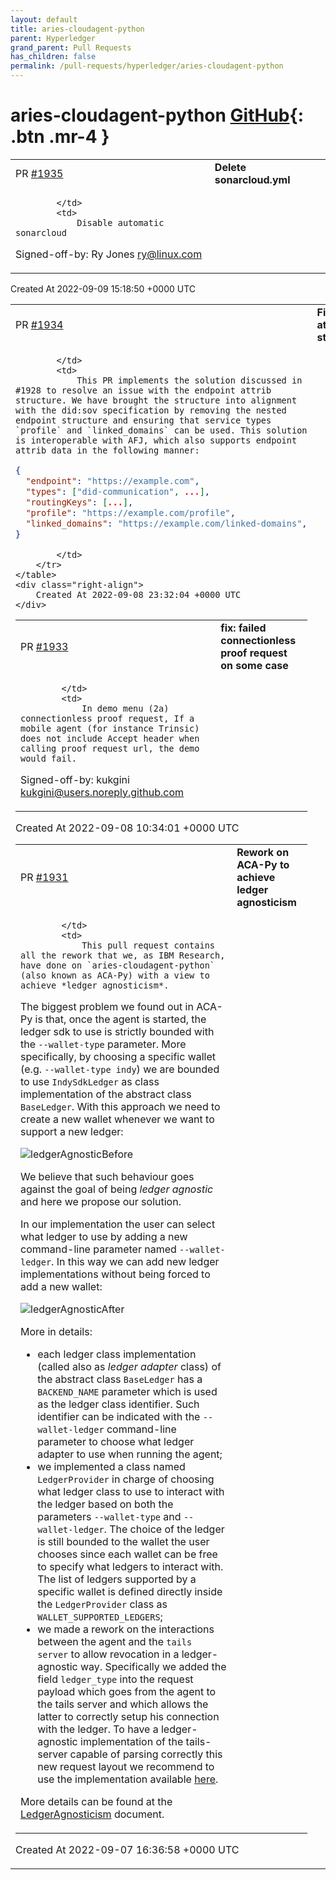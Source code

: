 ```yaml
---
layout: default
title: aries-cloudagent-python
parent: Hyperledger
grand_parent: Pull Requests
has_children: false
permalink: /pull-requests/hyperledger/aries-cloudagent-python
---
```


# aries-cloudagent-python <span class="fs-3 right-align">[GitHub](https://github.com/hyperledger/aries-cloudagent-python){: .btn .mr-4 }</span>


<div>
    <table>
        <tr>
            <td>
                PR <a href="https://github.com/hyperledger/aries-cloudagent-python/pull/1935" class=".btn">#1935</a>
            </td>
            <td>
                <b>
                    Delete sonarcloud.yml
                </b>
            </td>
        </tr>
        <tr>
            <td>
                
            </td>
            <td>
                Disable automatic sonarcloud

Signed-off-by: Ry Jones <ry@linux.com>
            </td>
        </tr>
    </table>
    <div class="right-align">
        Created At 2022-09-09 15:18:50 +0000 UTC
    </div>
</div>

<div>
    <table>
        <tr>
            <td>
                PR <a href="https://github.com/hyperledger/aries-cloudagent-python/pull/1934" class=".btn">#1934</a>
            </td>
            <td>
                <b>
                    Fix/endpoint attrib structure
                </b>
            </td>
        </tr>
        <tr>
            <td>
                
            </td>
            <td>
                This PR implements the solution discussed in #1928 to resolve an issue with the endpoint attrib structure. We have brought the structure into alignment with the did:sov specification by removing the nested endpoint structure and ensuring that service types `profile` and `linked_domains` can be used. This solution is interoperable with AFJ, which also supports endpoint attrib data in the following manner:

```json
{
  "endpoint": "https://example.com",
  "types": ["did-communication", ...],
  "routingKeys": [...],
  "profile": "https://example.com/profile",
  "linked_domains": "https://example.com/linked-domains",
}
```

            </td>
        </tr>
    </table>
    <div class="right-align">
        Created At 2022-09-08 23:32:04 +0000 UTC
    </div>
</div>

<div>
    <table>
        <tr>
            <td>
                PR <a href="https://github.com/hyperledger/aries-cloudagent-python/pull/1933" class=".btn">#1933</a>
            </td>
            <td>
                <b>
                    fix: failed connectionless proof request on some case
                </b>
            </td>
        </tr>
        <tr>
            <td>
                
            </td>
            <td>
                In demo menu (2a) connectionless proof request, If a mobile agent (for instance Trinsic) does not include Accept header when calling proof request url, the demo would fail.

Signed-off-by: kukgini <kukgini@users.noreply.github.com>
            </td>
        </tr>
    </table>
    <div class="right-align">
        Created At 2022-09-08 10:34:01 +0000 UTC
    </div>
</div>

<div>
    <table>
        <tr>
            <td>
                PR <a href="https://github.com/hyperledger/aries-cloudagent-python/pull/1931" class=".btn">#1931</a>
            </td>
            <td>
                <b>
                    Rework on ACA-Py to achieve ledger agnosticism
                </b>
            </td>
        </tr>
        <tr>
            <td>
                
            </td>
            <td>
                This pull request contains all the rework that we, as IBM Research, have done on `aries-cloudagent-python` (also known as ACA-Py) with a view to achieve *ledger agnosticism*.
The biggest problem we found out in ACA-Py is that, once the agent is started, the ledger sdk to use is strictly bounded with the `--wallet-type` parameter. More specifically, by choosing a specific wallet (e.g. `--wallet-type indy`) we are bounded to use `IndySdkLedger` as class implementation of the abstract class `BaseLedger`. With this approach we need to create a new wallet whenever we want to support a new ledger:

![ledgerAgnosticBefore](https://user-images.githubusercontent.com/26608445/188931906-ade1950d-c4aa-4d55-b96f-5fb53cdce85e.svg)

We believe that such behaviour goes against the goal of being *ledger agnostic* and here we propose our solution.

In our implementation the user can select what ledger to use by adding a new command-line parameter named `--wallet-ledger`. In this way we can add new ledger implementations without being forced to add a new wallet:

![ledgerAgnosticAfter](https://user-images.githubusercontent.com/26608445/188931931-50f2de5c-21b8-40e6-a106-d6f89d6ee091.svg)

More in details:
- each ledger class implementation (called also as *ledger adapter* class) of the abstract class `BaseLedger` has a `BACKEND_NAME` parameter which is used as the ledger class identifier. Such identifier can be indicated with the `--wallet-ledger` command-line parameter to choose what ledger adapter to use when running the agent;
- we implemented a class named `LedgerProvider` in charge of choosing what ledger class to use to interact with the ledger based on both the parameters `--wallet-type` and `--wallet-ledger`. The choice of the ledger is still bounded to the wallet the user chooses since each wallet can be free to specify what ledgers to interact with. The list of ledgers supported by a specific wallet is defined directly inside the `LedgerProvider` class as `WALLET_SUPPORTED_LEDGERS`;
- we made a rework on the interactions between the agent and the `tails server` to allow revocation in a ledger-agnostic way. Specifically we added the field `ledger_type` into the request payload which goes from the agent to the tails server and which allows the latter to correctly setup his connection with the ledger. To have a ledger-agnostic implementation of the tails-server capable of parsing correctly this new request layout we recommend to use the implementation available [here](https://github.com/pasquale95/indy-tails-server/tree/feature/ledger_agnosticism).

More details can be found at the [LedgerAgnosticism](https://github.com/pasquale95/aries-cloudagent-python/blob/feature/ledger_agnosticism/docs/GettingStartedAriesDev/LedgerAgnosticism.md) document.
            </td>
        </tr>
    </table>
    <div class="right-align">
        Created At 2022-09-07 16:36:58 +0000 UTC
    </div>
</div>

